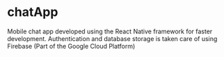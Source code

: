 # chatApp
Mobile chat app developed using the React Native framework for faster development. 
Authentication and database storage is taken care of using Firebase (Part of the Google Cloud Platform)
